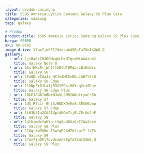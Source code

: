 ```yaml
---
layout: produk-casinghp
title: 5SOS Amnesia Lyrics Samsung Galaxy S9 Plus Case
categories: samsung
tags: galaxy

# Produk
product-title: 5SOS Amnesia Lyrics Samsung Galaxy S9 Plus Case
harga: 90000
sku: hn-0102
image-drive: 17um7jnQFl7dvdcnAd5FpTa78mIXGW8_Q
gallery:
  - url: 1jsRa6cZ0360McqkLMzd7gcqWinAAzLmJ
    title: Galaxy Note 8
  - url: 15xfHRcRl_Wh1fIADCUTUMdarLBiHsNis
    title: Galaxy S6
  - url: 1FuQDuxZUaJi_HCJm4MIGvRbLLhB7Yls0
    title: Galaxy S6 Edge
  - url: 1lbNpFrOJLxfjR3XYPGsi68YeqCcxSDne
    title: Galaxy S6 Edge Plus
  - url: 1QkF18G67nBNrNJoVL2N92WNofrywCrBh
    title: Galaxy S7
  - url: 1dX_R2Lir-6hi3zBNDXDvEmSL3ESWGomp
    title: Galaxy S7 Edge
  - url: 1L63U3Ia2CA4IUptAKOm7ijEL7ErGn2nP
    title: Galaxy S8
  - url: 14tkimdxfahYn-tSq6pUK6zQzTYWw2ozm
    title: Galaxy S8 Plus
  - url: 1I6qttwMQMu_I3wfqB2Kd78fzpfZ_1tTk
    title: Galaxy S9
  - url: 17um7jnQFl7dvdcnAd5FpTa78mIXGW8_Q
    title: Galaxy S9 Plus
---
```

